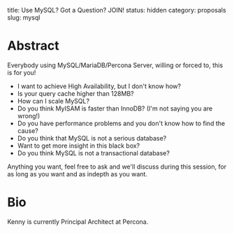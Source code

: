 title: Use MySQL? Got a Question? JOIN!
status: hidden
category: proposals
slug: mysql


# Abstract

Everybody using MySQL/MariaDB/Percona Server, willing or forced to, this is for you!

- I want to achieve High Availability, but I don't know how?
- Is your query cache higher than 128MB?
- How can I scale MySQL?
- Do you think MyISAM is faster than InnoDB? (I'm not saying you are wrong!)
- Do you have performance problems and you don't know how to find the cause?
- Do you think that MySQL is not a serious database?
- Want to get more insight in this black box?
- Do you think MySQL is not a transactional database?

Anything you want, feel free to ask and we'll discuss during this session, for as long as you want and as indepth as you want.


# Bio

Kenny is currently Principal Architect at Percona.


